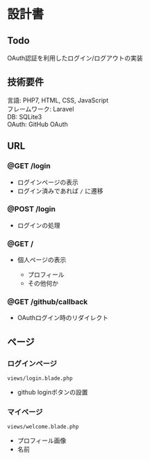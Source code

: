 # 設計書

## Todo

OAuth認証を利用したログイン/ログアウトの実装

## 技術要件

言語: PHP7, HTML, CSS, JavaScript  
フレームワーク: Laravel  
DB: SQLite3  
OAuth: GitHub OAuth

## URL

### @GET /login

* ログインページの表示
* ログイン済みであれば `/` に遷移

### @POST /login

* ログインの処理

### @GET /

* 個人ページの表示

  * プロフィール
  * その他何か

### @GET /github/callback

* OAuthログイン時のリダイレクト

## ページ

### ログインページ

`views/login.blade.php`  

* github loginボタンの設置  

### マイページ

`views/welcome.blade.php`  

* プロフィール画像
* 名前
